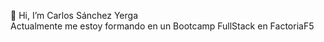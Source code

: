 👋 Hi, I’m Carlos Sánchez Yerga <br>
Actualmente me estoy formando en un Bootcamp FullStack en FactoriaF5

<!---
Holapueblodev/Holapueblodev is a ✨ special ✨ repository because its `README.md` (this file) appears on your GitHub profile.
You can click the Preview link to take a look at your changes.
--->
